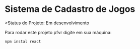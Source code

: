 <h1>Sistema de Cadastro de Jogos</h1>
>Status do Projeto: Em desenvolvimento


Para rodar este projeto pfvr digite em sua máquina:

```
npm instal react
```
